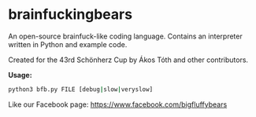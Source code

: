 brainfuckingbears
=================

An open-source brainfuck-like coding language. Contains an interpreter written in Python and example code.

Created for the 43rd Schönherz Cup by Ákos Tóth and other contributors.

<strong>Usage:</strong>
```bash
python3 bfb.py FILE [debug|slow|veryslow]
```

Like our Facebook page:
https://www.facebook.com/bigfluffybears
